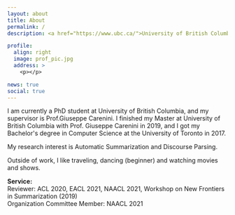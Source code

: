 ```yaml
---
layout: about
title: About
permalink: /
description: <a href="https://www.ubc.ca/">University of British Columbia</a>

profile:
  align: right
  image: prof_pic.jpg
  address: >
    <p></p>

news: true
social: true
---
```


I am currently a PhD student at University of British Columbia, and my supervisor is Prof.Giuseppe Carenini. I finished my Master at University of British Columbia with Prof. Giuseppe Carenini in 2019, and I got my Bachelor's degree in Computer Science at the University of Toronto in 2017. 

My research interest is Automatic Summarization and Discourse Parsing.


Outside of work, I like traveling, dancing (beginner) and watching movies and shows.

**Service:**\
Reviewer: ACL 2020, EACL 2021, NAACL 2021, Workshop on New Frontiers in Summarization (2019)\
Organization Committee Member: NAACL 2021
